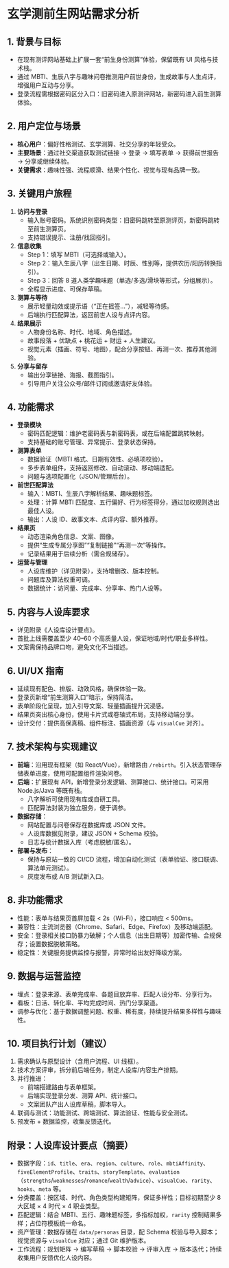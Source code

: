 # 玄学测前生网站需求分析

## 1. 背景与目标
- 在现有测评网站基础上扩展一套“前生身份测算”体验，保留既有 UI 风格与技术栈。
- 通过 MBTI、生辰八字与趣味问卷推测用户前世身份，生成故事与人生点评，增强用户互动与分享。
- 登录流程需根据密码区分入口：旧密码进入原测评网站，新密码进入前生测算体验。

## 2. 用户定位与场景
- **核心用户**：偏好性格测试、玄学测算、社交分享的年轻受众。
- **主要场景**：通过社交渠道获取测试链接 → 登录 → 填写表单 → 获得前世报告 → 分享或继续体验。
- **关键需求**：趣味性强、流程顺滑、结果个性化、视觉与现有品牌一致。

## 3. 关键用户旅程
1. **访问与登录**  
   - 输入账号密码。系统识别密码类型：旧密码跳转至原测评页，新密码跳转至前生测算页。  
   - 支持错误提示、注册/找回指引。
2. **信息收集**  
   - Step 1：填写 MBTI（可选择或输入）。  
   - Step 2：输入生辰八字（出生日期、时辰、性别等，提供农历/阳历转换指引）。  
   - Step 3：回答 8 道人类学趣味题（单选/多选/滑块等形式，分组展示）。  
   - 全程显示进度、可保存草稿。
3. **测算与等待**  
   - 展示轻量动效或提示语（“正在摇签...”），减轻等待感。  
   - 后端执行匹配算法，返回前世人设与点评内容。
4. **结果展示**  
   - 人物身份名称、时代、地域、角色描述。  
   - 故事段落 + 优缺点 + 桃花运 + 财运 + 人生建议。  
   - 视觉元素（插画、符号、地图），配合分享按钮、再测一次、推荐其他测验。
5. **分享与留存**  
   - 输出分享链接、海报、截图指引。  
   - 引导用户关注公众号/邮件订阅或邀请好友体验。

## 4. 功能需求
- **登录模块**
  - 密码匹配逻辑：维护老密码表与新密码表，或在后端配置跳转映射。
  - 支持基础的账号管理、异常提示、登录状态保持。
- **测算表单**
  - 数据验证（MBTI 格式、日期有效性、必填项校验）。
  - 多步表单组件，支持返回修改、自动滚动、移动端适配。
  - 问题与选项配置化（JSON/管理后台）。
- **前世匹配算法**
  - 输入：MBTI、生辰八字解析结果、趣味题标签。
  - 处理：计算 MBTI 匹配度、五行偏好、行为标签得分，通过加权规则选出最佳人设。
  - 输出：人设 ID、故事文本、点评内容、额外推荐。
- **结果页**
  - 动态渲染角色信息、文案、图像。
  - 提供“生成专属分享图”“复制链接”“再测一次”等操作。
  - 记录结果用于后续分析（需合规储存）。
- **运营与管理**
  - 人设库维护（详见附录），支持增删改、版本控制。
  - 问题库及算法权重可调。
  - 数据统计：访问量、完成率、分享率、热门人设等。

## 5. 内容与人设库要求
- 详见附录《人设库设计要点》。
- 首批上线需覆盖至少 40–60 个高质量人设，保证地域/时代/职业多样性。
- 文案需保持品牌口吻，避免文化不当描述。

## 6. UI/UX 指南
- 延续现有配色、排版、动效风格，确保体验一致。
- 登录页新增“前生测算入口”暗示，保持简洁。
- 表单阶段化呈现，加入引导文案、轻量插画提升沉浸感。
- 结果页突出核心身份，使用卡片式或卷轴式布局，支持移动端分享。
- 设计交付：提供高保真稿、组件标注、插画资源（与 `visualCue` 对齐）。

## 7. 技术架构与实现建议
- **前端**：沿用现有框架（如 React/Vue），新增路由 `/rebirth`。引入状态管理存储表单进度，使用可配置组件渲染问卷。
- **后端**：扩展现有 API，新增登录分发逻辑、测算接口、统计接口。可采用 Node.js/Java 等既有栈。  
  - 八字解析可使用现有库或自研工具。  
  - 匹配算法封装为独立服务，便于调参。
- **数据存储**：  
  - 网站配置与问卷保存在数据库或 JSON 文件。  
  - 人设库数据见附录，建议 JSON + Schema 校验。  
  - 日志与统计数据入库（考虑脱敏/匿名）。
- **部署与发布**：  
  - 保持与原站一致的 CI/CD 流程，增加自动化测试（表单验证、接口联调、算法单元测试）。
  - 灰度发布或 A/B 测试新入口。

## 8. 非功能需求
- 性能：表单与结果页首屏加载 < 2s（Wi-Fi），接口响应 < 500ms。
- 兼容性：主流浏览器（Chrome、Safari、Edge、Firefox）及移动端适配。
- 安全：登录相关接口防暴力破解；个人信息（出生日期等）加密传输、合规保存；设置数据脱敏策略。
- 稳定性：关键服务提供监控与报警，异常时给出友好降级方案。

## 9. 数据与运营监控
- 埋点：登录来源、表单完成率、各题目放弃率、匹配人设分布、分享行为。
- 看板：日活、转化率、平均完成时间、热门分享渠道。
- 调参与优化：基于数据调整问题、权重、稀有度，持续提升结果多样性与趣味性。

## 10. 项目执行计划（建议）
1. 需求确认与原型设计（含用户流程、UI 线框）。
2. 技术方案评审，拆分前后端任务，制定人设库/内容生产排期。
3. 并行推进：  
   - 前端搭建路由与表单框架。  
   - 后端实现登录分发、测算 API、统计接口。  
   - 文案团队产出人设库草稿，脚本导入。  
4. 联调与测试：功能测试、跨端测试、算法验证、性能与安全测试。
5. 预发布 + 数据监控，收集反馈迭代。

## 附录：人设库设计要点（摘要）
- 数据字段：`id`、`title`、`era`、`region`、`culture`、`role`、`mbtiAffinity`、`fiveElementProfile`、`traits`、`storyTemplate`、`evaluation`（`strengths`/`weaknesses`/`romance`/`wealth`/`advice`）、`visualCue`、`rarity`、`hooks`、`meta` 等。
- 分类覆盖：按区域、时代、角色类型构建矩阵，保证多样性；目标初期至少 8 大区域 × 4 时代 × 4 职业类型。
- 匹配逻辑：结合 MBTI、五行、趣味题标签，多指标加权，`rarity` 控制结果多样；占位符模板统一命名。
- 资产管理：数据存储在 `data/personas` 目录，配 Schema 校验与导入脚本；视觉资源与 `visualCue` 对应；通过 Git 维护版本。
- 工作流程：规划矩阵 → 编写草稿 → 脚本校验 → 评审入库 → 版本迭代；持续收集用户反馈优化人设内容。
